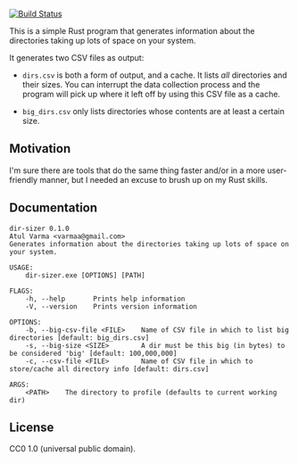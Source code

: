 [![Build Status](https://travis-ci.org/toolness/dir-sizer-rs.svg?branch=master)](https://travis-ci.org/toolness/dir-sizer-rs)

This is a simple Rust program that generates information about
the directories taking up lots of space on your system.

It generates two CSV files as output:

* `dirs.csv` is both a form of output, and a cache. It lists *all*
  directories and their sizes. You can interrupt the data collection
  process and the program will pick up where it left off by using this
  CSV file as a cache.

* `big_dirs.csv` only lists directories whose contents are at least
  a certain size.

## Motivation

I'm sure there are tools that do the same thing faster and/or in a
more user-friendly manner, but I needed an excuse to brush up on my
Rust skills.

## Documentation

```
dir-sizer 0.1.0
Atul Varma <varmaa@gmail.com>
Generates information about the directories taking up lots of space on your system.

USAGE:
    dir-sizer.exe [OPTIONS] [PATH]

FLAGS:
    -h, --help       Prints help information
    -V, --version    Prints version information

OPTIONS:
    -b, --big-csv-file <FILE>    Name of CSV file in which to list big directories [default: big_dirs.csv]
    -s, --big-size <SIZE>        A dir must be this big (in bytes) to be considered 'big' [default: 100,000,000]
    -c, --csv-file <FILE>        Name of CSV file in which to store/cache all directory info [default: dirs.csv]

ARGS:
    <PATH>    The directory to profile (defaults to current working dir)

```

## License

CC0 1.0 (universal public domain).
